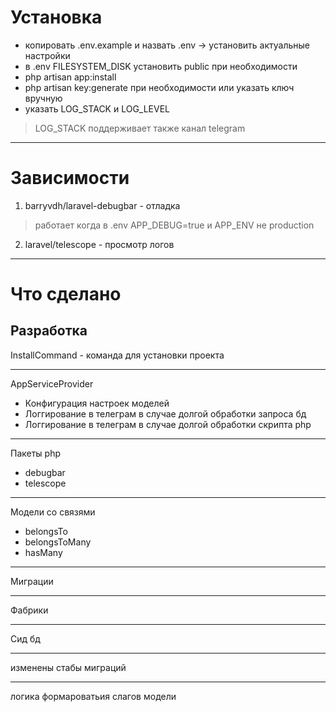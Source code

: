 # Установка
- копировать .env.example и назвать .env -> установить актуальные настройки
- в .env FILESYSTEM_DISK установить public при необходимости
- php artisan app:install
- php artisan key:generate при необходимости или указать ключ вручную
- указать LOG_STACK и LOG_LEVEL
> LOG_STACK поддерживает также канал telegram

---

# Зависимости
1. barryvdh/laravel-debugbar - отладка
> работает когда в .env APP_DEBUG=true и APP_ENV не production
2. laravel/telescope - просмотр логов

---

# Что сделано
## Разработка
InstallCommand - команда для установки проекта

---
AppServiceProvider
- Конфигурация настроек моделей
- Логгирование в телеграм в случае долгой обработки запроса бд
- Логгирование в телеграм в случае долгой обработки скрипта php
---
Пакеты php
- debugbar
- telescope
---
Модели со связями
- belongsTo
- belongsToMany
- hasMany
---
Миграции

---
Фабрики

---
Сид бд

---
изменены стабы миграций

---
логика формароватьия слагов модели
